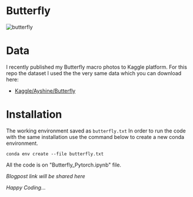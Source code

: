 # Butterfly
![butterfly](images/butterfly.JPG  "butterfly")

# Data
I recently published my Butterfly macro photos to Kaggle platform. For this repo the dataset I used the the very same data which you can download here:

- [Kaggle/Ayshine/Butterfly](https://www.kaggle.com/ayshine/butterfly)

# Installation

The working environment saved as `butterfly.txt` In order to run the code with the same installation use the command below to create a new conda environment.

~~~
conda env create --file butterfly.txt
~~~


All the code is on  "Butterfly_Pytorch.ipynb" file.

*Blogpost link will be shared here*

*Happy Coding...*